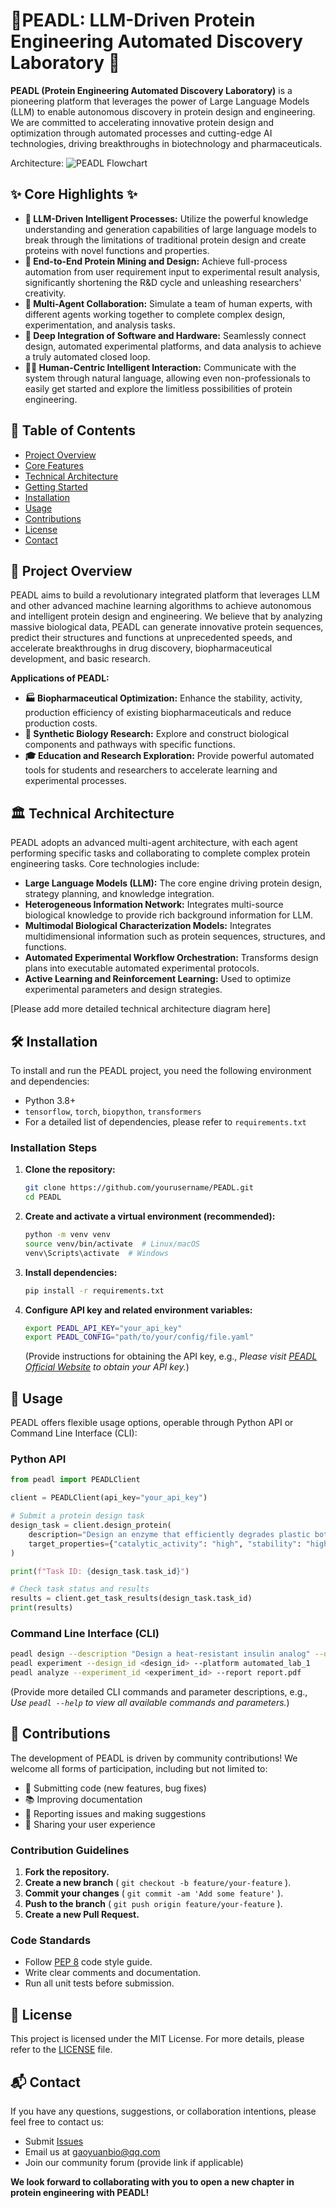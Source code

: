 # 🚀PEADL:  LLM-Driven Protein Engineering Automated Discovery Laboratory 🧬

**PEADL (Protein Engineering Automated Discovery Laboratory)** is a pioneering platform that leverages the power of Large Language Models (LLM) to enable autonomous discovery in protein design and engineering. We are committed to accelerating innovative protein design and optimization through automated processes and cutting-edge AI technologies, driving breakthroughs in biotechnology and pharmaceuticals.

Architecture:
![PEADL Flowchart](https://github.com/user-attachments/assets/da4bbb0b-7395-492a-ba4a-202b57aabf9c)

## ✨ Core Highlights ✨

* **🧠 LLM-Driven Intelligent Processes:** Utilize the powerful knowledge understanding and generation capabilities of large language models to break through the limitations of traditional protein design and create proteins with novel functions and properties.
* **🤖 End-to-End Protein Mining and Design:** Achieve full-process automation from user requirement input to experimental result analysis, significantly shortening the R&D cycle and unleashing researchers' creativity.
* **🔬 Multi-Agent Collaboration:** Simulate a team of human experts, with different agents working together to complete complex design, experimentation, and analysis tasks.
* **🧪 Deep Integration of Software and Hardware:** Seamlessly connect design, automated experimental platforms, and data analysis to achieve a truly automated closed loop.
* **🧑‍💻 Human-Centric Intelligent Interaction:** Communicate with the system through natural language, allowing even non-professionals to easily get started and explore the limitless possibilities of protein engineering.

## 📖 Table of Contents

- [Project Overview](#project-overview)
- [Core Features](#core-features)
- [Technical Architecture](#technical-architecture)
- [Getting Started](#getting-started)
- [Installation](#installation)
- [Usage](#usage)
- [Contributions](#contributions)
- [License](#license)
- [Contact](#contact)

## 🔬 Project Overview

PEADL aims to build a revolutionary integrated platform that leverages LLM and other advanced machine learning algorithms to achieve autonomous and intelligent protein design and engineering. We believe that by analyzing massive biological data, PEADL can generate innovative protein sequences, predict their structures and functions at unprecedented speeds, and accelerate breakthroughs in drug discovery, biopharmaceutical development, and basic research.

**Applications of PEADL:**

* **🏭 Biopharmaceutical Optimization:** Enhance the stability, activity, production efficiency of existing biopharmaceuticals and reduce production costs.
* **🌱 Synthetic Biology Research:** Explore and construct biological components and pathways with specific functions.
* **🎓 Education and Research Exploration:** Provide powerful automated tools for students and researchers to accelerate learning and experimental processes.

## 🏛️ Technical Architecture

PEADL adopts an advanced multi-agent architecture, with each agent performing specific tasks and collaborating to complete complex protein engineering tasks. Core technologies include:

* **Large Language Models (LLM):** The core engine driving protein design, strategy planning, and knowledge integration.
* **Heterogeneous Information Network:** Integrates multi-source biological knowledge to provide rich background information for LLM.
* **Multimodal Biological Characterization Models:** Integrates multidimensional information such as protein sequences, structures, and functions.
* **Automated Experimental Workflow Orchestration:** Transforms design plans into executable automated experimental protocols.
* **Active Learning and Reinforcement Learning:** Used to optimize experimental parameters and design strategies.

[Please add more detailed technical architecture diagram here]

## 🛠️ Installation

To install and run the PEADL project, you need the following environment and dependencies:

- Python 3.8+
- `tensorflow`, `torch`, `biopython`, `transformers`
- For a detailed list of dependencies, please refer to `requirements.txt`

### Installation Steps

1. **Clone the repository:**

   ```bash
   git clone https://github.com/yourusername/PEADL.git
   cd PEADL
   ```

2. **Create and activate a virtual environment (recommended):**

   ```bash
   python -m venv venv
   source venv/bin/activate  # Linux/macOS
   venv\Scripts\activate  # Windows
   ```

3. **Install dependencies:**

   ```bash
   pip install -r requirements.txt
   ```

4. **Configure API key and related environment variables:**

   ```bash
   export PEADL_API_KEY="your_api_key"
   export PEADL_CONFIG="path/to/your/config/file.yaml"
   ```

   (Provide instructions for obtaining the API key, e.g., *Please visit [PEADL Official Website](https://your-peadl-website.com/api-key) to obtain your API key.*)

## 🚀 Usage

PEADL offers flexible usage options, operable through Python API or Command Line Interface (CLI):

### Python API

```python
from peadl import PEADLClient

client = PEADLClient(api_key="your_api_key")

# Submit a protein design task
design_task = client.design_protein(
    description="Design an enzyme that efficiently degrades plastic bottles",
    target_properties={"catalytic_activity": "high", "stability": "high"}
)

print(f"Task ID: {design_task.task_id}")

# Check task status and results
results = client.get_task_results(design_task.task_id)
print(results)
```

### Command Line Interface (CLI)

```bash
peadl design --description "Design a heat-resistant insulin analog" --output results.json
peadl experiment --design_id <design_id> --platform automated_lab_1
peadl analyze --experiment_id <experiment_id> --report report.pdf
```

(Provide more detailed CLI commands and parameter descriptions, e.g., *Use `peadl --help` to view all available commands and parameters.*)

## 🤝 Contributions

The development of PEADL is driven by community contributions! We welcome all forms of participation, including but not limited to:

- 📝 Submitting code (new features, bug fixes)
- 📚 Improving documentation
- 🐛 Reporting issues and making suggestions
- 📢 Sharing your user experience

### Contribution Guidelines

1. **Fork the repository.**
2. **Create a new branch** ( `git checkout -b feature/your-feature` ).
3. **Commit your changes** ( `git commit -am 'Add some feature'` ).
4. **Push to the branch** ( `git push origin feature/your-feature` ).
5. **Create a new Pull Request.**

### Code Standards

- Follow [PEP 8](https://www.python.org/dev/peps/pep-0008/) code style guide.
- Write clear comments and documentation.
- Run all unit tests before submission.

## 📜 License

This project is licensed under the MIT License. For more details, please refer to the [LICENSE](./LICENSE) file.

## 📬 Contact

If you have any questions, suggestions, or collaboration intentions, please feel free to contact us:

- Submit [Issues](https://github.com/KRATSZ/PELLM-ADL/issues)
- Email us at [gaoyuanbio@qq.com](mailto:gaoyuanbio@qq.com)
- Join our community forum (provide link if applicable)

**We look forward to collaborating with you to open a new chapter in protein engineering with PEADL!**
